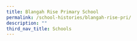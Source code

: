 ```yaml
---
title: Blangah Rise Primary School
permalink: /school-histories/blangah-rise-pri/
description: ""
third_nav_title: Schools
---
```


